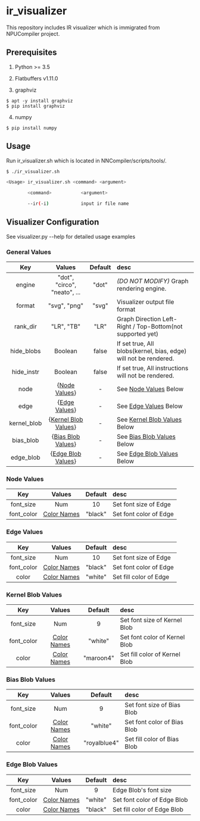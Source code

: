 # ir_visualizer
This repository includes IR visualizer which is immigrated from NPUCompiler project.

## Prerequisites
1. Python >= 3.5

2. Flatbuffers v1.11.0

3. graphviz
```
$ apt -y install graphviz
$ pip install graphviz
```
4. numpy
```
$ pip install numpy
```


## Usage
Run ir_visualizer.sh which is located in NNCompiler/scripts/tools/.

```bash
$ ./ir_visualizer.sh

<Usage> ir_visualizer.sh <command> <argument>

        <command>           <argument>

        --ir(-i)            input ir file name

```

## Visualizer Configuration

See visualizer.py --help for detailed usage examples

### General Values

|     Key     |                   Values                    | Default | desc                                                             |
|:-----------:|:-------------------------------------------:|:-------:|:-----------------------------------------------------------------|
|   engine    |        "dot", "circo", "neato", ...         |  "dot"  | *(DO NOT MODIFY)* Graph rendering engine.                        |
|   format    |                "svg", "png"                 |  "svg"  | Visualizer output file format                                    |
|  rank_dir   |                 "LR", "TB"                  |  "LR"   | Graph Direction Left-Right / Top-Bottom(not supported yet)       |
| hide_blobs  |                   Boolean                   |  false  | If set true, All blobs(kernel, bias, edge) will not be rendered. |
| hide_instr  |                   Boolean                   |  false  | If set true, All instructions will not be rendered.              |
|    node     |        {[Node Values](#Node-Values)}        |    -    | See [Node Values](#Node-Values) Below                            |
|    edge     |        {[Edge Values](#Edge-Values)}        |    -    | See [Edge Values](#Edge-Values) Below                            |
| kernel_blob | {[Kernel Blob Values](#Kernel-Blob-Values)} |    -    | See [Kernel Blob Values](#Kernel-Blob-Values) Below              |
|  bias_blob  |   {[Bias Blob Values](#Bias-Blob-Values)}   |    -    | See [Bias Blob Values](#Bias-Blob-Values) Below                  |
|  edge_blob  |   {[Edge Blob Values](#Edge-Blob-Values)}   |    -    | See [Edge Blob Values](#Edge-Blob-Values) Below                  |

### Node Values

|    Key     |                                Values                                 | Default | desc                   |
|:----------:|:---------------------------------------------------------------------:|:-------:|:-----------------------|
| font_size  |                                  Num                                  |   10    | Set font size of Edge  |
| font_color | [Color Names](https://graphviz.gitlab.io/_pages/doc/info/colors.html) | "black" | Set font color of Edge |

### Edge Values

|    Key     |                                Values                                 | Default | desc                   |
|:----------:|:---------------------------------------------------------------------:|:-------:|:-----------------------|
| font_size  |                                  Num                                  |   10    | Set font size of Edge  |
| font_color | [Color Names](https://graphviz.gitlab.io/_pages/doc/info/colors.html) | "black" | Set font color of Edge |
|   color    | [Color Names](https://graphviz.gitlab.io/_pages/doc/info/colors.html) | "white" | Set fill color of Edge |

### Kernel Blob Values

|    Key     |                                Values                                 |  Default  | desc                          |
|:----------:|:---------------------------------------------------------------------:|:---------:|:------------------------------|
| font_size  |                                  Num                                  |     9     | Set font size of Kernel Blob  |
| font_color | [Color Names](https://graphviz.gitlab.io/_pages/doc/info/colors.html) |  "white"  | Set font color of Kernel Blob |
|   color    | [Color Names](https://graphviz.gitlab.io/_pages/doc/info/colors.html) | "maroon4" | Set fill color of Kernel Blob |

### Bias Blob Values

|    Key     |                                Values                                 |   Default    | desc                        |
|:----------:|:---------------------------------------------------------------------:|:------------:|:----------------------------|
| font_size  |                                  Num                                  |      9       | Set font size of Bias Blob  |
| font_color | [Color Names](https://graphviz.gitlab.io/_pages/doc/info/colors.html) |   "white"    | Set font color of Bias Blob |
|   color    | [Color Names](https://graphviz.gitlab.io/_pages/doc/info/colors.html) | "royalblue4" | Set fill color of Bias Blob |

### Edge Blob Values

|    Key     |                                Values                                 | Default | desc                                             |
|:----------:|:---------------------------------------------------------------------:|:-------:|:-------------------------------------------------|
| font_size  |                                  Num                                  |    9    | Edge Blob's font size|Set font size of Edge Blob |
| font_color | [Color Names](https://graphviz.gitlab.io/_pages/doc/info/colors.html) | "white" | Set font color of Edge Blob                      |
|   color    | [Color Names](https://graphviz.gitlab.io/_pages/doc/info/colors.html) | "black" | Set fill color of Edge Blob                      |
